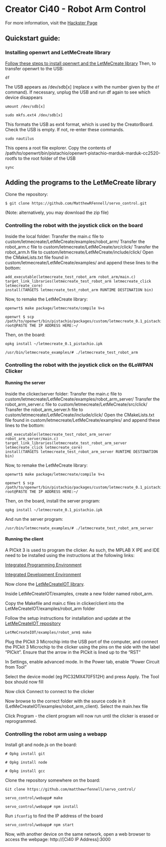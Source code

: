 # Creator Ci40 - Robot Arm Control
For more information, visit the [Hackster Page](https://www.hackster.io/imgtec/controlling-a-robotic-arm-using-the-creator-ci40-025127)
## Quickstart guide:
### Installing openwrt and LetMeCreate library
[Follow these steps to install openwrt and the LetMeCreate library](https://github.com/francois-berder/LetMeCreate)
Then, to transfer openwrt to the USB:
```
df
```
The USB appears as /dev/sdb[x] (replace x with the number given by the `df` command). If necessary, unplug the USB and run df again to see which device disappears
```
umount /dev/sdb[x]
```
```
sudo mkfs.ext4 /dev/sdb[x]
```
This formats the USB as ext4 format, which is used by the CreatorBoard. Check the USB is empty. If not, re-enter these commands.
```
sudo nautilus
```
This opens a root file explorer. Copy the contents of /path/to/openwrt/bin/pistachio/openwrt-pistachio-marduk-marduk-cc2520-rootfs to the root folder of the USB
```
sync
```
## Adding the programs to the LetMeCreate library

Clone the repository:
```
$ git clone https://github.com/MatthewRFennell/servo_control.git
```
(Note: alternatively, you may download the zip file)

### Controlling the robot with the joystick click on the board

Inside the local folder:
Transfer the main.c file to custom/letmecreate/LetMeCreate/examples/robot_arm/
Transfer the robot_arm.c file to custom/letmecreate/LetMeCreate/src/click/
Transfer the robot_arm.h file to custom/letmecreate/LetMeCreate/include/click/
Open the CMakeLists.txt file found in custom/letmecreate/LetMeCreate/examples/ and append these lines to the bottom:
```
add_executable(letmecreate_test_robot_arm robot_arm/main.c)
target_link_libraries(letmecreate_test_robot_arm letmecreate_click letmecreate_core)
install(TARGETS letmecreate_test_robot_arm RUNTIME DESTINATION bin)
```
Now, to remake the LetMeCreate library:
```
openwrt$ make package/letmecreate/compile V=s
```
```
openwrt $ scp /path/to/openwrt/bin/pistachio/packages/custom/letmecreate_0.1_pistachio.ipk root@PASTE THE IP ADDRESS HERE:~/
```
Then, on the board:
```
opkg install ~/letmecreate_0.1_pistachio.ipk
```
```
/usr/bin/letmecreate_examples/# ./letmecreate_test_robot_arm
```

### Controlling the robot with the joystick click on the 6LoWPAN Clicker
#### Running the server
Inside the clicker/server folder:
Transfer the main.c file to custom/letmecreate/LetMeCreate/examples/robot_arm_server/
Transfer the robot_arm_server.c file to custom/letmecreate/LetMeCreate/src/click/
Transfer the robot_arm_server.h file to custom/letmecreate/LetMeCreate/include/click/
Open the CMakeLists.txt file found in custom/letmecreate/LetMeCreate/examples/ and append these lines to the bottom:
```
add_executable(letmecreate_test_robot_arm_server robot_arm_server/main.c)
target_link_libraries(letmecreate_test_robot_arm_server letmecreate_click letmecreate_core)
install(TARGETS letmecreate_test_robot_arm_server RUNTIME DESTINATION bin)
```
Now, to remake the LetMeCreate library:
```
openwrt$ make package/letmecreate/compile V=s
```
```
openwrt $ scp /path/to/openwrt/bin/pistachio/packages/custom/letmecreate_0.1_pistachio.ipk root@PASTE THE IP ADDRESS HERE:~/
```
Then, on the board, install the server program:
```
opkg install ~/letmecreate_0.1_pistachio.ipk
```
And run the server program:
```
/usr/bin/letmecreate_examples/# ./letmecreate_test_robot_arm_server
```
#### Running the client
A PICkit 3 is used to program the clicker. As such, the MPLAB X IPE and IDE need to be installed using the instructions at the following links:

[Integrated Programming Environment](http://microchip.wikidot.com/ipe:installation)

[Integrated Development Environment](http://microchip.wikidot.com/mplabx:installation)

Now clone the [LetMeCreateIOT library](https://github.com/mtusnio/LetMeCreateIoT/).

Inside LetMeCreateIOT/examples, create a new folder named robot_arm.

Copy the Makefile and main.c files in clicker/client into the LetMeCreateIOT/examples/robot_arm folder

Follow the setup instructions for installation and update at the [LetMeCreateIOT repository](https://github.com/mtusnio/LetMeCreateIoT/)
```
LetMeCreateIOT/examples/robot_arm$ make
```

Plug the PICkit 3 Microchip into the USB port of the computer, and connect the PICkit 3 Microchip to the clicker using the pins on the side with the label “PICkit”. Ensure that the arrow in the PICkit is lined up to the “RST”

In Settings, enable advanced mode. In the Power tab, enable “Power Circuit from Tool”

Select the device model (eg PIC32MX470F512H) and press Apply. The Tool box should now fill

Now click Connect to connect to the clicker

Now browse to the correct folder with the source code in it (LetMeCreateIOT/examples/robot_arm_client). Select the main.hex file

Click Program - the client program will now run until the clicker is erased or reprogrammed.

### Controlling the robot arm using a webapp
Install git and node.js on the board:
```
# Opkg install git
```
```
# Opkg install node
```
```
# Opkg install gcc
```

Clone the repository somewhere on the board:
```
Git clone https://github.com/matthewrfennell/servo_control/
```
```
servo_control/webapp# make
```
```
servo_control/webapp# npm install
```
Run `ifconfig` to find the IP address of the board
```
servo_control/webapp# npm start
```

Now, with another device on the same network, open a web browser to access the webpage:
http://[Ci40 IP Address]:3000
